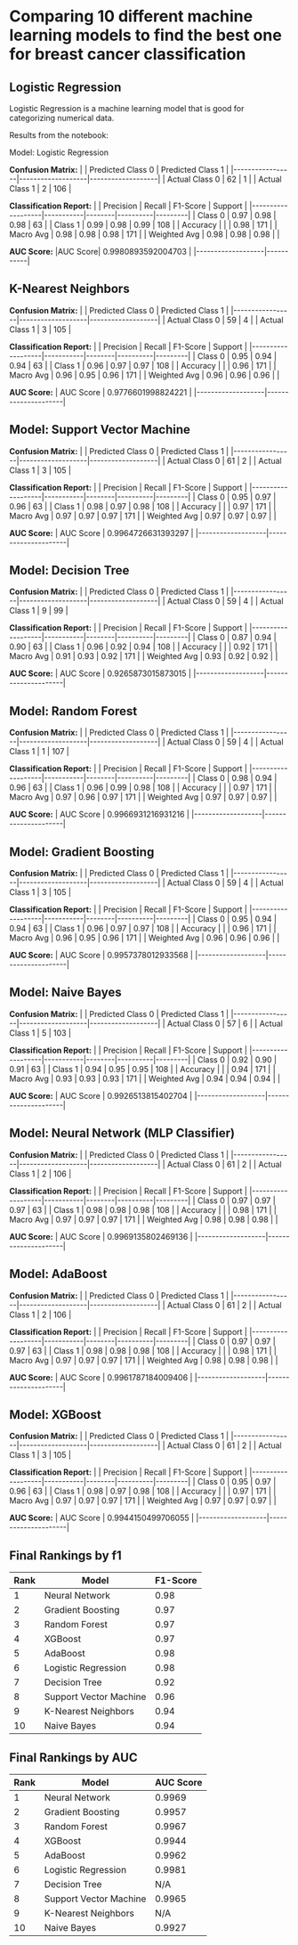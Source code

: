 # Comparing 10 different machine learning models to find the best one for breast cancer classification

## Logistic Regression

Logistic Regression is a machine learning model that is good for categorizing numerical data.

Results from the notebook:

Model: Logistic Regression

**Confusion Matrix:**
|                 | Predicted Class 0 | Predicted Class 1 |
|-----------------|-------------------|-------------------|
| Actual Class 0  | 62                | 1                 |
| Actual Class 1  | 2                 | 106               |

**Classification Report:**
|                   | Precision | Recall | F1-Score | Support |
|-------------------|-----------|--------|----------|---------|
| Class 0           | 0.97      | 0.98   | 0.98     | 63      |
| Class 1           | 0.99      | 0.98   | 0.99     | 108     |
| Accuracy          |           |        | 0.98     | 171     |
| Macro Avg         | 0.98      | 0.98   | 0.98     | 171     |
| Weighted Avg      | 0.98      | 0.98   | 0.98     |         |

**AUC Score:**
|AUC Score| 0.9980893592004703 | 
|-------------------|-----------|


## K-Nearest Neighbors

**Confusion Matrix:**
|                 | Predicted Class 0 | Predicted Class 1 |
|-----------------|-------------------|-------------------|
| Actual Class 0  | 59                | 4                 |
| Actual Class 1  | 3                 | 105               |

**Classification Report:**
|                   | Precision | Recall | F1-Score | Support |
|-------------------|-----------|--------|----------|---------|
| Class 0           | 0.95      | 0.94   | 0.94     | 63      |
| Class 1           | 0.96      | 0.97   | 0.97     | 108     |
| Accuracy          |           |        | 0.96     | 171     |
| Macro Avg         | 0.96      | 0.95   | 0.96     | 171     |
| Weighted Avg      | 0.96      | 0.96   | 0.96     |         |

**AUC Score:**
| AUC Score         | 0.9776601998824221 |
|-------------------|---------------------|

## Model: Support Vector Machine

**Confusion Matrix:**
|                 | Predicted Class 0 | Predicted Class 1 |
|-----------------|-------------------|-------------------|
| Actual Class 0  | 61                | 2                 |
| Actual Class 1  | 3                 | 105               |

**Classification Report:**
|                   | Precision | Recall | F1-Score | Support |
|-------------------|-----------|--------|----------|---------|
| Class 0           | 0.95      | 0.97   | 0.96     | 63      |
| Class 1           | 0.98      | 0.97   | 0.98     | 108     |
| Accuracy          |           |        | 0.97     | 171     |
| Macro Avg         | 0.97      | 0.97   | 0.97     | 171     |
| Weighted Avg      | 0.97      | 0.97   | 0.97     |         |

**AUC Score:**
| AUC Score         | 0.9964726631393297 |
|-------------------|---------------------|

## Model: Decision Tree

**Confusion Matrix:**
|                 | Predicted Class 0 | Predicted Class 1 |
|-----------------|-------------------|-------------------|
| Actual Class 0  | 59                | 4                 |
| Actual Class 1  | 9                 | 99                |

**Classification Report:**
|                   | Precision | Recall | F1-Score | Support |
|-------------------|-----------|--------|----------|---------|
| Class 0           | 0.87      | 0.94   | 0.90     | 63      |
| Class 1           | 0.96      | 0.92   | 0.94     | 108     |
| Accuracy          |           |        | 0.92     | 171     |
| Macro Avg         | 0.91      | 0.93   | 0.92     | 171     |
| Weighted Avg      | 0.93      | 0.92   | 0.92     |         |

**AUC Score:**
| AUC Score         | 0.9265873015873015 |
|-------------------|---------------------|

## Model: Random Forest

**Confusion Matrix:**
|                 | Predicted Class 0 | Predicted Class 1 |
|-----------------|-------------------|-------------------|
| Actual Class 0  | 59                | 4                 |
| Actual Class 1  | 1                 | 107               |

**Classification Report:**
|                   | Precision | Recall | F1-Score | Support |
|-------------------|-----------|--------|----------|---------|
| Class 0           | 0.98      | 0.94   | 0.96     | 63      |
| Class 1           | 0.96      | 0.99   | 0.98     | 108     |
| Accuracy          |           |        | 0.97     | 171     |
| Macro Avg         | 0.97      | 0.96   | 0.97     | 171     |
| Weighted Avg      | 0.97      | 0.97   | 0.97     |         |

**AUC Score:**
| AUC Score         | 0.9966931216931216 |
|-------------------|---------------------|


## Model: Gradient Boosting

**Confusion Matrix:**
|                 | Predicted Class 0 | Predicted Class 1 |
|-----------------|-------------------|-------------------|
| Actual Class 0  | 59                | 4                 |
| Actual Class 1  | 3                 | 105               |

**Classification Report:**
|                   | Precision | Recall | F1-Score | Support |
|-------------------|-----------|--------|----------|---------|
| Class 0           | 0.95      | 0.94   | 0.94     | 63      |
| Class 1           | 0.96      | 0.97   | 0.97     | 108     |
| Accuracy          |           |        | 0.96     | 171     |
| Macro Avg         | 0.96      | 0.95   | 0.96     | 171     |
| Weighted Avg      | 0.96      | 0.96   | 0.96     |         |

**AUC Score:**
| AUC Score         | 0.9957378012933568 |
|-------------------|---------------------|

## Model: Naive Bayes

**Confusion Matrix:**
|                 | Predicted Class 0 | Predicted Class 1 |
|-----------------|-------------------|-------------------|
| Actual Class 0  | 57                | 6                 |
| Actual Class 1  | 5                 | 103               |

**Classification Report:**
|                   | Precision | Recall | F1-Score | Support |
|-------------------|-----------|--------|----------|---------|
| Class 0           | 0.92      | 0.90   | 0.91     | 63      |
| Class 1           | 0.94      | 0.95   | 0.95     | 108     |
| Accuracy          |           |        | 0.94     | 171     |
| Macro Avg         | 0.93      | 0.93   | 0.93     | 171     |
| Weighted Avg      | 0.94      | 0.94   | 0.94     |         |

**AUC Score:**
| AUC Score         | 0.9926513815402704 |
|-------------------|---------------------|

## Model: Neural Network (MLP Classifier)

**Confusion Matrix:**
|                 | Predicted Class 0 | Predicted Class 1 |
|-----------------|-------------------|-------------------|
| Actual Class 0  | 61                | 2                 |
| Actual Class 1  | 2                 | 106               |

**Classification Report:**
|                   | Precision | Recall | F1-Score | Support |
|-------------------|-----------|--------|----------|---------|
| Class 0           | 0.97      | 0.97   | 0.97     | 63      |
| Class 1           | 0.98      | 0.98   | 0.98     | 108     |
| Accuracy          |           |        | 0.98     | 171     |
| Macro Avg         | 0.97      | 0.97   | 0.97     | 171     |
| Weighted Avg      | 0.98      | 0.98   | 0.98     |         |

**AUC Score:**
| AUC Score         | 0.9969135802469136 |
|-------------------|---------------------|

## Model: AdaBoost

**Confusion Matrix:**
|                 | Predicted Class 0 | Predicted Class 1 |
|-----------------|-------------------|-------------------|
| Actual Class 0  | 61                | 2                 |
| Actual Class 1  | 2                 | 106               |

**Classification Report:**
|                   | Precision | Recall | F1-Score | Support |
|-------------------|-----------|--------|----------|---------|
| Class 0           | 0.97      | 0.97   | 0.97     | 63      |
| Class 1           | 0.98      | 0.98   | 0.98     | 108     |
| Accuracy          |           |        | 0.98     | 171     |
| Macro Avg         | 0.97      | 0.97   | 0.97     | 171     |
| Weighted Avg      | 0.98      | 0.98   | 0.98     |         |

**AUC Score:**
| AUC Score         | 0.9961787184009406 |
|-------------------|---------------------|

## Model: XGBoost

**Confusion Matrix:**
|                 | Predicted Class 0 | Predicted Class 1 |
|-----------------|-------------------|-------------------|
| Actual Class 0  | 61                | 2                 |
| Actual Class 1  | 3                 | 105               |

**Classification Report:**
|                   | Precision | Recall | F1-Score | Support |
|-------------------|-----------|--------|----------|---------|
| Class 0           | 0.95      | 0.97   | 0.96     | 63      |
| Class 1           | 0.98      | 0.97   | 0.98     | 108     |
| Accuracy          |           |        | 0.97     | 171     |
| Macro Avg         | 0.97      | 0.97   | 0.97     | 171     |
| Weighted Avg      | 0.97      | 0.97   | 0.97     |         |

**AUC Score:**
| AUC Score         | 0.9944150499706055 |
|-------------------|---------------------|

## Final Rankings by f1
| Rank | Model                   | F1-Score |
|------|-------------------------|----------|
| 1    | Neural Network          | 0.98     |
| 2    | Gradient Boosting       | 0.97     |
| 3    | Random Forest           | 0.97     |
| 4    | XGBoost                 | 0.97     |
| 5    | AdaBoost                | 0.98     |
| 6    | Logistic Regression     | 0.98     |
| 7    | Decision Tree           | 0.92     |
| 8    | Support Vector Machine  | 0.96     |
| 9    | K-Nearest Neighbors     | 0.94     |
| 10   | Naive Bayes             | 0.94     |


## Final Rankings by AUC
| Rank | Model                   | AUC Score |
|------|-------------------------|-----------|
| 1    | Neural Network          | 0.9969    |
| 2    | Gradient Boosting       | 0.9957    |
| 3    | Random Forest           | 0.9967    |
| 4    | XGBoost                 | 0.9944    |
| 5    | AdaBoost                | 0.9962    |
| 6    | Logistic Regression     | 0.9981    |
| 7    | Decision Tree           | N/A       |
| 8    | Support Vector Machine  | 0.9965    |
| 9    | K-Nearest Neighbors     | N/A       |
| 10   | Naive Bayes             | 0.9927    |

